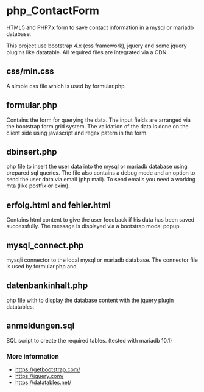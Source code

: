 # php_ContactForm

HTML5 and PHP7.x form to save contact information in a mysql or mariadb database.

This project use bootstrap 4.x (css framework), jquery and some jquery plugins like datatable. All required files are integrated via a CDN.

## css/min.css 
A simple css file which is used by formular.php. 

## formular.php 
Contains the form for querying the data. The input fields are arranged via the bootstrap form grid system. The validation of the data is done on the client side using javascript and regex patern in the form.

## dbinsert.php 
php file to insert the user data into the mysql or mariadb database using prepared sql queries. The file also contains a debug mode and an option to send the user data via email (php mail). To send emails you need a working mta (like postfix or exim). 

## erfolg.html and fehler.html 
Contains html content to give the user feedback if his data has been saved successfully. The message is displayed via a bootstrap modal popup. 

## mysql_connect.php 
mysqli connector to the local mysql or mariadb database. The connector file is used by formular.php and    

## datenbankinhalt.php 
php file with to display the database content with the jquery plugin datatables. 

## anmeldungen.sql 
SQL script to create the required tables. (tested with mariadb 10.1)

### More information 
- https://getbootstrap.com/
- https://jquery.com/
- https://datatables.net/
